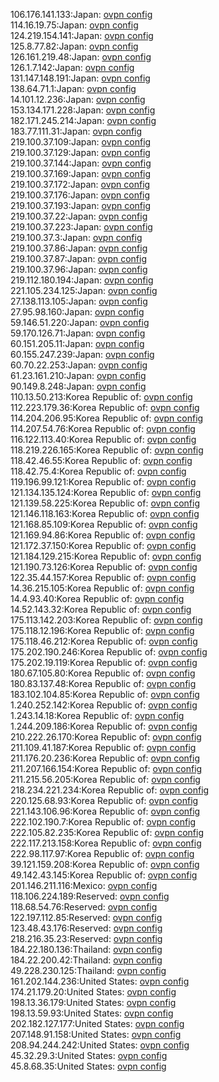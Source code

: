 106.176.141.133:Japan: [ovpn config](vpn/106_176_141_133.ovpn)  
114.16.19.75:Japan: [ovpn config](vpn/114_16_19_75.ovpn)  
124.219.154.141:Japan: [ovpn config](vpn/124_219_154_141.ovpn)  
125.8.77.82:Japan: [ovpn config](vpn/125_8_77_82.ovpn)  
126.161.219.48:Japan: [ovpn config](vpn/126_161_219_48.ovpn)  
126.1.7.142:Japan: [ovpn config](vpn/126_1_7_142.ovpn)  
131.147.148.191:Japan: [ovpn config](vpn/131_147_148_191.ovpn)  
138.64.71.1:Japan: [ovpn config](vpn/138_64_71_1.ovpn)  
14.101.12.236:Japan: [ovpn config](vpn/14_101_12_236.ovpn)  
153.134.171.228:Japan: [ovpn config](vpn/153_134_171_228.ovpn)  
182.171.245.214:Japan: [ovpn config](vpn/182_171_245_214.ovpn)  
183.77.111.31:Japan: [ovpn config](vpn/183_77_111_31.ovpn)  
219.100.37.109:Japan: [ovpn config](vpn/219_100_37_109.ovpn)  
219.100.37.129:Japan: [ovpn config](vpn/219_100_37_129.ovpn)  
219.100.37.144:Japan: [ovpn config](vpn/219_100_37_144.ovpn)  
219.100.37.169:Japan: [ovpn config](vpn/219_100_37_169.ovpn)  
219.100.37.172:Japan: [ovpn config](vpn/219_100_37_172.ovpn)  
219.100.37.176:Japan: [ovpn config](vpn/219_100_37_176.ovpn)  
219.100.37.193:Japan: [ovpn config](vpn/219_100_37_193.ovpn)  
219.100.37.22:Japan: [ovpn config](vpn/219_100_37_22.ovpn)  
219.100.37.223:Japan: [ovpn config](vpn/219_100_37_223.ovpn)  
219.100.37.3:Japan: [ovpn config](vpn/219_100_37_3.ovpn)  
219.100.37.86:Japan: [ovpn config](vpn/219_100_37_86.ovpn)  
219.100.37.87:Japan: [ovpn config](vpn/219_100_37_87.ovpn)  
219.100.37.96:Japan: [ovpn config](vpn/219_100_37_96.ovpn)  
219.112.180.194:Japan: [ovpn config](vpn/219_112_180_194.ovpn)  
221.105.234.125:Japan: [ovpn config](vpn/221_105_234_125.ovpn)  
27.138.113.105:Japan: [ovpn config](vpn/27_138_113_105.ovpn)  
27.95.98.160:Japan: [ovpn config](vpn/27_95_98_160.ovpn)  
59.146.51.220:Japan: [ovpn config](vpn/59_146_51_220.ovpn)  
59.170.126.71:Japan: [ovpn config](vpn/59_170_126_71.ovpn)  
60.151.205.11:Japan: [ovpn config](vpn/60_151_205_11.ovpn)  
60.155.247.239:Japan: [ovpn config](vpn/60_155_247_239.ovpn)  
60.70.22.253:Japan: [ovpn config](vpn/60_70_22_253.ovpn)  
61.23.161.210:Japan: [ovpn config](vpn/61_23_161_210.ovpn)  
90.149.8.248:Japan: [ovpn config](vpn/90_149_8_248.ovpn)  
110.13.50.213:Korea Republic of: [ovpn config](vpn/110_13_50_213.ovpn)  
112.223.179.36:Korea Republic of: [ovpn config](vpn/112_223_179_36.ovpn)  
114.204.206.95:Korea Republic of: [ovpn config](vpn/114_204_206_95.ovpn)  
114.207.54.76:Korea Republic of: [ovpn config](vpn/114_207_54_76.ovpn)  
116.122.113.40:Korea Republic of: [ovpn config](vpn/116_122_113_40.ovpn)  
118.219.226.165:Korea Republic of: [ovpn config](vpn/118_219_226_165.ovpn)  
118.42.46.55:Korea Republic of: [ovpn config](vpn/118_42_46_55.ovpn)  
118.42.75.4:Korea Republic of: [ovpn config](vpn/118_42_75_4.ovpn)  
119.196.99.121:Korea Republic of: [ovpn config](vpn/119_196_99_121.ovpn)  
121.134.135.124:Korea Republic of: [ovpn config](vpn/121_134_135_124.ovpn)  
121.139.58.225:Korea Republic of: [ovpn config](vpn/121_139_58_225.ovpn)  
121.146.118.163:Korea Republic of: [ovpn config](vpn/121_146_118_163.ovpn)  
121.168.85.109:Korea Republic of: [ovpn config](vpn/121_168_85_109.ovpn)  
121.169.94.86:Korea Republic of: [ovpn config](vpn/121_169_94_86.ovpn)  
121.172.37.150:Korea Republic of: [ovpn config](vpn/121_172_37_150.ovpn)  
121.184.129.215:Korea Republic of: [ovpn config](vpn/121_184_129_215.ovpn)  
121.190.73.126:Korea Republic of: [ovpn config](vpn/121_190_73_126.ovpn)  
122.35.44.157:Korea Republic of: [ovpn config](vpn/122_35_44_157.ovpn)  
14.36.215.105:Korea Republic of: [ovpn config](vpn/14_36_215_105.ovpn)  
14.4.93.40:Korea Republic of: [ovpn config](vpn/14_4_93_40.ovpn)  
14.52.143.32:Korea Republic of: [ovpn config](vpn/14_52_143_32.ovpn)  
175.113.142.203:Korea Republic of: [ovpn config](vpn/175_113_142_203.ovpn)  
175.118.12.196:Korea Republic of: [ovpn config](vpn/175_118_12_196.ovpn)  
175.118.46.212:Korea Republic of: [ovpn config](vpn/175_118_46_212.ovpn)  
175.202.190.246:Korea Republic of: [ovpn config](vpn/175_202_190_246.ovpn)  
175.202.19.119:Korea Republic of: [ovpn config](vpn/175_202_19_119.ovpn)  
180.67.105.80:Korea Republic of: [ovpn config](vpn/180_67_105_80.ovpn)  
180.83.137.48:Korea Republic of: [ovpn config](vpn/180_83_137_48.ovpn)  
183.102.104.85:Korea Republic of: [ovpn config](vpn/183_102_104_85.ovpn)  
1.240.252.142:Korea Republic of: [ovpn config](vpn/1_240_252_142.ovpn)  
1.243.14.18:Korea Republic of: [ovpn config](vpn/1_243_14_18.ovpn)  
1.244.209.186:Korea Republic of: [ovpn config](vpn/1_244_209_186.ovpn)  
210.222.26.170:Korea Republic of: [ovpn config](vpn/210_222_26_170.ovpn)  
211.109.41.187:Korea Republic of: [ovpn config](vpn/211_109_41_187.ovpn)  
211.176.20.236:Korea Republic of: [ovpn config](vpn/211_176_20_236.ovpn)  
211.207.166.154:Korea Republic of: [ovpn config](vpn/211_207_166_154.ovpn)  
211.215.56.205:Korea Republic of: [ovpn config](vpn/211_215_56_205.ovpn)  
218.234.221.234:Korea Republic of: [ovpn config](vpn/218_234_221_234.ovpn)  
220.125.68.93:Korea Republic of: [ovpn config](vpn/220_125_68_93.ovpn)  
221.143.106.96:Korea Republic of: [ovpn config](vpn/221_143_106_96.ovpn)  
222.102.190.7:Korea Republic of: [ovpn config](vpn/222_102_190_7.ovpn)  
222.105.82.235:Korea Republic of: [ovpn config](vpn/222_105_82_235.ovpn)  
222.117.213.158:Korea Republic of: [ovpn config](vpn/222_117_213_158.ovpn)  
222.98.117.97:Korea Republic of: [ovpn config](vpn/222_98_117_97.ovpn)  
39.121.159.208:Korea Republic of: [ovpn config](vpn/39_121_159_208.ovpn)  
49.142.43.145:Korea Republic of: [ovpn config](vpn/49_142_43_145.ovpn)  
201.146.211.116:Mexico: [ovpn config](vpn/201_146_211_116.ovpn)  
118.106.224.189:Reserved: [ovpn config](vpn/118_106_224_189.ovpn)  
118.68.54.76:Reserved: [ovpn config](vpn/118_68_54_76.ovpn)  
122.197.112.85:Reserved: [ovpn config](vpn/122_197_112_85.ovpn)  
123.48.43.176:Reserved: [ovpn config](vpn/123_48_43_176.ovpn)  
218.216.35.23:Reserved: [ovpn config](vpn/218_216_35_23.ovpn)  
184.22.180.136:Thailand: [ovpn config](vpn/184_22_180_136.ovpn)  
184.22.200.42:Thailand: [ovpn config](vpn/184_22_200_42.ovpn)  
49.228.230.125:Thailand: [ovpn config](vpn/49_228_230_125.ovpn)  
161.202.144.236:United States: [ovpn config](vpn/161_202_144_236.ovpn)  
174.21.179.20:United States: [ovpn config](vpn/174_21_179_20.ovpn)  
198.13.36.179:United States: [ovpn config](vpn/198_13_36_179.ovpn)  
198.13.59.93:United States: [ovpn config](vpn/198_13_59_93.ovpn)  
202.182.127.177:United States: [ovpn config](vpn/202_182_127_177.ovpn)  
207.148.91.158:United States: [ovpn config](vpn/207_148_91_158.ovpn)  
208.94.244.242:United States: [ovpn config](vpn/208_94_244_242.ovpn)  
45.32.29.3:United States: [ovpn config](vpn/45_32_29_3.ovpn)  
45.8.68.35:United States: [ovpn config](vpn/45_8_68_35.ovpn)  
